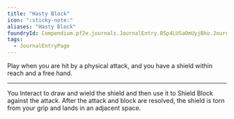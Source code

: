 ```yaml
---
title: "Hasty Block"
icon: ":sticky-note:"
aliases: "Hasty Block"
foundryId: Compendium.pf2e.journals.JournalEntry.BSp4LUSaOmUyjBko.JournalEntryPage.g5G4unm9tbEDu3pZ
tags:
  - JournalEntryPage
---
```

Play when you are hit by a physical attack, and you have a shield within reach and a free hand.

* * *

You Interact to draw and wield the shield and then use it to Shield Block against the attack. After the attack and block are resolved, the shield is torn from your grip and lands in an adjacent space.